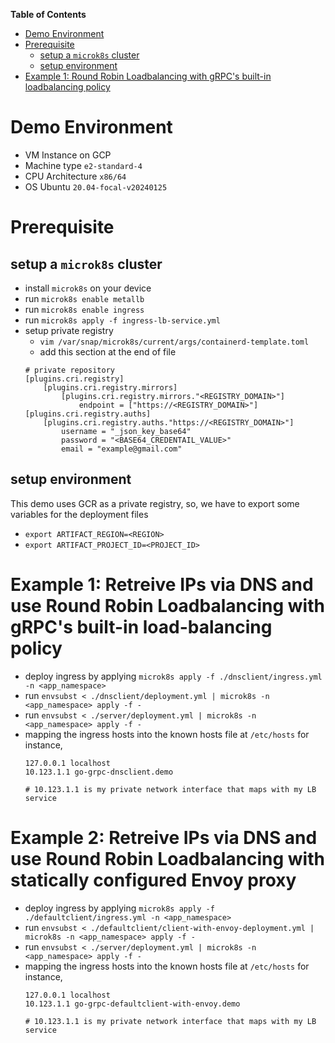 
**Table of Contents** 
- [Demo Environment](#demo-environment)
- [Prerequisite](#prerequisite)
  - [setup a `microk8s` cluster](#setup-a-microk8s-cluster)
  - [setup environment](#setup-environment)
- [Example 1: Round Robin Loadbalancing with gRPC's built-in loadbalancing policy](#example-1-round-robin-loadbalancing-with-grpcs-built-in-loadbalancing-policy)



# Demo Environment
- VM Instance on GCP
- Machine type `e2-standard-4`
- CPU Architecture `x86/64`
- OS Ubuntu `20.04-focal-v20240125`
# Prerequisite
## setup a `microk8s` cluster
- install `microk8s` on your device
- run `microk8s enable metallb`
- run `microk8s enable ingress`
- run `microk8s apply -f ingress-lb-service.yml`
- setup private registry
    - `vim /var/snap/microk8s/current/args/containerd-template.toml`
    - add this section at the end of file
    ```
    # private repository
    [plugins.cri.registry]
        [plugins.cri.registry.mirrors]
            [plugins.cri.registry.mirrors."<REGISTRY_DOMAIN>"]
                endpoint = ["https://<REGISTRY_DOMAIN>"]
    [plugins.cri.registry.auths]
        [plugins.cri.registry.auths."https://<REGISTRY_DOMAIN>"]
            username = "_json_key_base64"
            password = "<BASE64_CREDENTAIL_VALUE>"
            email = "example@gmail.com"
    ```
## setup environment
This demo uses GCR as a private registry, so, we have to export some variables for the deployment files
- `export ARTIFACT_REGION=<REGION>`
- `export ARTIFACT_PROJECT_ID=<PROJECT_ID>`


# Example 1: Retreive IPs via DNS and use Round Robin Loadbalancing with gRPC's built-in load-balancing policy
- deploy ingress by applying `microk8s apply -f ./dnsclient/ingress.yml -n <app_namespace>`
- run `envsubst < ./dnsclient/deployment.yml | microk8s -n <app_namespace> apply -f -`
- run `envsubst < ./server/deployment.yml | microk8s -n <app_namespace> apply -f -`
- mapping the ingress hosts into the known hosts file at `/etc/hosts` for instance, 
    ```
    127.0.0.1 localhost
    10.123.1.1 go-grpc-dnsclient.demo

    # 10.123.1.1 is my private network interface that maps with my LB service
    ```

# Example 2: Retreive IPs via DNS and use Round Robin Loadbalancing with statically configured Envoy proxy
- deploy ingress by applying `microk8s apply -f ./defaultclient/ingress.yml -n <app_namespace>`
- run `envsubst < ./defaultclient/client-with-envoy-deployment.yml | microk8s -n <app_namespace> apply -f -`
- run `envsubst < ./server/deployment.yml | microk8s -n <app_namespace> apply -f -`
- mapping the ingress hosts into the known hosts file at `/etc/hosts` for instance, 
    ```
    127.0.0.1 localhost
    10.123.1.1 go-grpc-defaultclient-with-envoy.demo

    # 10.123.1.1 is my private network interface that maps with my LB service
    ```
